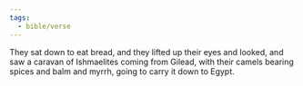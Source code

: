 ```yaml
---
tags:
  - bible/verse
---
```

They sat down to eat bread, and they lifted up their eyes and looked, and saw a caravan of Ishmaelites coming from Gilead, with their camels bearing spices and balm and myrrh, going to carry it down to Egypt.